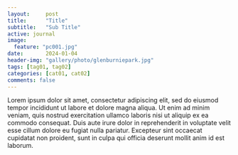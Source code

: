 ```yaml
---
layout:     post
title:      "Title"
subtitle:   "Sub Title"
active: journal
image:
  feature: "pc001.jpg"
date:       2024-01-04
header-img: "gallery/photo/glenburniepark.jpg"
tags: [tag01, tag02]
categories: [cat01, cat02]
comments: false
---
```


Lorem ipsum dolor sit amet, consectetur adipiscing elit, sed do eiusmod tempor incididunt ut labore et dolore magna aliqua. Ut enim ad minim veniam, quis nostrud exercitation ullamco laboris nisi ut aliquip ex ea commodo consequat. Duis aute irure dolor in reprehenderit in voluptate velit esse cillum dolore eu fugiat nulla pariatur. Excepteur sint occaecat cupidatat non proident, sunt in culpa qui officia deserunt mollit anim id est laborum.
